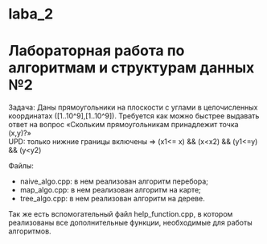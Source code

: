 # laba_2
# Лабораторная работа по алгоритмам и структурам данных №2

Задача: 
  Даны прямоугольники на плоскости с углами в целочисленных координатах ([1..10^9],[1..10^9]). Требуется как можно быстрее выдавать ответ на вопрос «Скольким прямоугольникам принадлежит точка (x,y)?»  
  UPD: только нижние границы включены => (x1<= x) && (x<x2) && (y1<=y) && (y<y2)

Файлы:

  - naive_algo.cpp: в нем реализован алгоритм перебора;
  - map_algo.cpp: в нем реализован алгоритм на карте;
  - tree_algo.cpp: в нем реализован алгоритм на дереве.

Так же есть вспомогательный файл help_function.cpp, в котором реализованы все дополнительные функции, необходимые для работы алгоритмов.
